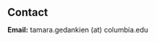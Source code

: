 <h1 id="contact"></h1>

<h2 style="margin: 60px 0px 10px;">Contact</h2>

<p><strong>Email:</strong> <email>tamara.gedankien (at) columbia.edu</email>

</p>
